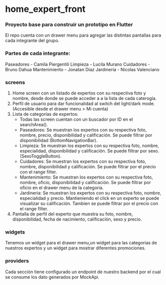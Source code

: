# home_expert_front

### Proyecto base para construir un prototipo en Flutter

El repo cuenta con un drawer menu para agregar las distintas pantallas para cada integrante del grupo.

### Partes de cada integrante:

Paseadores - Camila Piergentili
Limpieza - Lucila Murano
Cuidadores - Bruno Dahua
Mantenimiento - Jonatan Diaz
Jardineria - Nicolas Valenciano

### screens

1.  Home screen con un listado de expertos con su respectiva foto y nombre, desde donde se puede acceder a a la lista de cada caterogía.
2.  Perfil de usuario para dar funcionalidad al switch del light/dark mode.(Accesible desde el drawer menu > Mi cuenta)
3.  Lista de categorías de expertos:
    - Todas las screen cuentan con un buscador por ID en el searchArea().
    - Paseadores: Se muestran los expertos con su respectiva foto, nombre, precio, disponibilidad y calificación. Se puede filtrar por disponibilidad (BottomNavigationBar).
    - Limpieza: Se muestran los expertos con su respectiva foto, nombre, especialidad, disponibilidad y calificación. Se puede filtrar por sexo. (SexoToggleButton).
    - Cuidadores: Se muestran los expertos con su respectiva foto, nombre, disponibilidad y calificación. Se puede filtrar por el precio con el range filter.
    - Mantenimiento: Se muestran los expertos con su respectiva foto, nombre, oficio, disponibilidad y calificación. Se puede filtrar por oficio en el drawer menu de la categoria.
    - Jardineria: Se muestran los expertos con su respectiva foto, nombre, especialidad y precio. Mantieniendo el click en un experto se puede visualizar su calificación. Tambien se puede filtrar por el precio con el range filter.
4.  Pantalla de perfil del experto que muestra su foto, nombre, disponibilidad, fecha de nacimiento, calificación, sexo y precio.

### widgets

Tenemos un widget para el drawer menu,un widget para las categorias de nuestros expertos y un widget para mostrar diferentes promociones.

### providers

Cada sección tiene configurado un endpoint de nuestro backend por el cual se consume los dato generados por MockApi.
